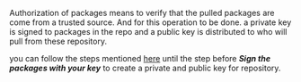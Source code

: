 
Authorization of packages means to verify that the pulled packages are come from a trusted source. And for this operation to be done. a private key is signed to packages in the repo and a public key is distributed to who will pull from these repository.

you can follow the steps mentioned [here](https://help.ubuntu.com/community/CreateAuthenticatedRepository) until the step before ***Sign the packages with your key*** to create a private and public key for repository. 
